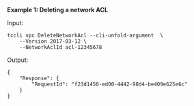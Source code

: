 **Example 1: Deleting a network ACL**



Input: 

```
tccli vpc DeleteNetworkAcl --cli-unfold-argument  \
    --Version 2017-03-12 \
    --NetworkAclId acl-12345678
```

Output: 
```
{
    "Response": {
        "RequestId": "f23d1450-ed00-4442-98d4-be409e625e6c"
    }
}
```

